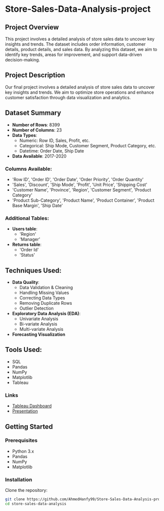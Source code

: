 # Store-Sales-Data-Analysis-project

## Project Overview
This project involves a detailed analysis of store sales data to uncover key insights and trends. The dataset includes order information, customer details, product details, and sales data. By analyzing this dataset, we aim to identify key trends, areas for improvement, and support data-driven decision-making.

## Project Description
Our final project involves a detailed analysis of store sales data to uncover key insights and trends. We aim to optimize store operations and enhance customer satisfaction through data visualization and analytics.

## Dataset Summary
- **Number of Rows**: 8399
- **Number of Columns**: 23
- **Data Types**: 
  - Numeric: Row ID, Sales, Profit, etc.
  - Categorical: Ship Mode, Customer Segment, Product Category, etc.
  - Datetime: Order Date, Ship Date
- **Data Available**: 2017-2020

### Columns Available:
- 'Row ID', 'Order ID', 'Order Date', 'Order Priority', 'Order Quantity'
- 'Sales', 'Discount', 'Ship Mode', 'Profit', 'Unit Price', 'Shipping Cost'
- 'Customer Name', 'Province', 'Region', 'Customer Segment', 'Product Category'
- 'Product Sub-Category', 'Product Name', 'Product Container', 'Product Base Margin', 'Ship Date'

### Additional Tables:
- **Users table**:
  - 'Region'
  - 'Manager'
- **Returns table**:
  - 'Order Id'
  - 'Status'

## Techniques Used:
- **Data Quality**: 
  - Data Validation & Cleaning
  - Handling Missing Values
  - Correcting Data Types
  - Removing Duplicate Rows
  - Outlier Detection
- **Exploratory Data Analysis (EDA)**:
  - Univariate Analysis
  - Bi-variate Analysis
  - Multi-variate Analysis
- **Forecasting Visualization**

## Tools Used:
- SQL
- Pandas
- NumPy
- Matplotlib
- Tableau

### Links
- [Tableau Dashboard](https://public.tableau.com/app/profile/mohamed.hamada.abdulaty.ismail/viz/Book1_17291219349070/Sales)
- [Presentation](https://www.canva.com/design/DAGSC4EKnn8/AAWNTC7FR2Un7vWL7xhmxg/edit)

## Getting Started
### Prerequisites
- Python 3.x
- Pandas
- NumPy
- Matplotlib

### Installation
Clone the repository:
```bash
git clone https://github.com/AhmedHanfy99/Store-Sales-Data-Analysis-project.git
cd store-sales-data-analysis
